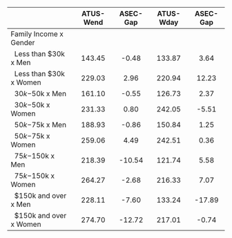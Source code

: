 
|                      |    ATUS-Wend |     ASEC-Gap |    ATUS-Wday |     ASEC-Gap |
| -------------------- | :----------: | :----------: | :----------: | :----------: |
| Family Income x Gender |              |              |              |              |
| &nbsp;&nbsp;Less than $30k x Men |       143.45 |        -0.48 |       133.87 |         3.64 |
| &nbsp;&nbsp;Less than $30k x Women |       229.03 |         2.96 |       220.94 |        12.23 |
| &nbsp;&nbsp;$30k-$50k x Men |       161.10 |        -0.55 |       126.73 |         2.37 |
| &nbsp;&nbsp;$30k-$50k x Women |       231.33 |         0.80 |       242.05 |        -5.51 |
| &nbsp;&nbsp;$50k-$75k x Men |       188.93 |        -0.86 |       150.84 |         1.25 |
| &nbsp;&nbsp;$50k-$75k x Women |       259.06 |         4.49 |       242.51 |         0.36 |
| &nbsp;&nbsp;$75k-$150k x Men |       218.39 |       -10.54 |       121.74 |         5.58 |
| &nbsp;&nbsp;$75k-$150k x Women |       264.27 |        -2.68 |       216.33 |         7.07 |
| &nbsp;&nbsp;$150k and over x Men |       228.11 |        -7.60 |       133.24 |       -17.89 |
| &nbsp;&nbsp;$150k and over x Women |       274.70 |       -12.72 |       217.01 |        -0.74 |


